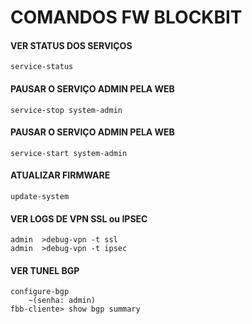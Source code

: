 # COMANDOS FW BLOCKBIT
#### VER STATUS DOS SERVIÇOS
    service-status
#### PAUSAR O SERVIÇO ADMIN PELA WEB
    service-stop system-admin
#### PAUSAR O SERVIÇO ADMIN PELA WEB
    service-start system-admin 
#### ATUALIZAR FIRMWARE   
    update-system
#### VER LOGS DE VPN SSL ou IPSEC    
    admin  >debug-vpn -t ssl  
    admin  >debug-vpn -t ipsec   
#### VER TUNEL BGP     
    configure-bgp
        ~(senha: admin)
    fbb-cliente> show bgp summary   
